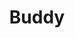 ---
pid: rs395
title: Buddy
location_transcription: 26th + Pennsylvania
coordinates: "[-75.180258090829, 39.967845600965]"
zipcode: '19130'
gen_neighborhood: North Philadelphia
neighborhood: Art Museum,Francisville
outside_phl: 
age: '30'
age_range: 30-39
instagram: 
image_file_name: rs_395.jpg
proposal_transcription: 'I think a monument of Yorkshire Terrier (replicated) of my
  dog Buddy.  Would have Buddy be the statue to represent all dogs in the city of
  Philadelphia.  #saintofalldogs'
topic: Animals
topic_summary: '0'
type: Sculpture Statue
keywords_other: Dogs, yorkshire terrier
credit: Steph
image_labels: 
twitter: 
facebook: 
permalink: "/monuments/rs395/"
layout: item-page
---
